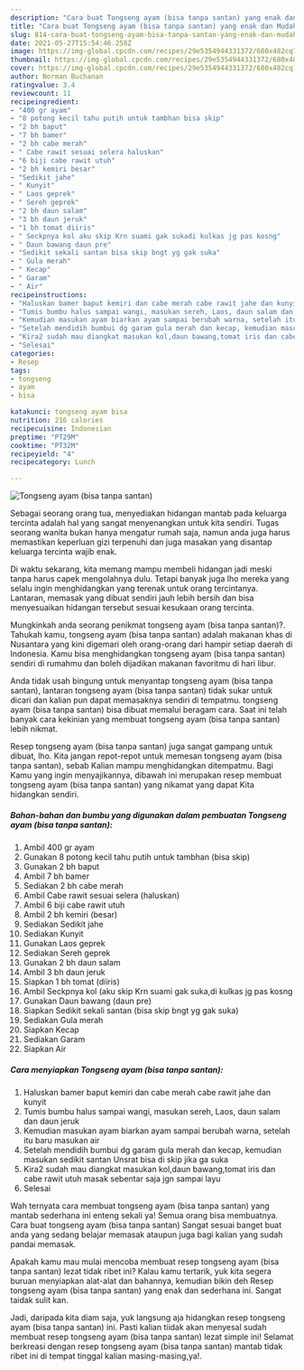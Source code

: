 ```yaml
---
description: "Cara buat Tongseng ayam (bisa tanpa santan) yang enak dan Mudah Dibuat"
title: "Cara buat Tongseng ayam (bisa tanpa santan) yang enak dan Mudah Dibuat"
slug: 814-cara-buat-tongseng-ayam-bisa-tanpa-santan-yang-enak-dan-mudah-dibuat
date: 2021-05-27T15:54:46.258Z
image: https://img-global.cpcdn.com/recipes/29e5354944331372/680x482cq70/tongseng-ayam-bisa-tanpa-santan-foto-resep-utama.jpg
thumbnail: https://img-global.cpcdn.com/recipes/29e5354944331372/680x482cq70/tongseng-ayam-bisa-tanpa-santan-foto-resep-utama.jpg
cover: https://img-global.cpcdn.com/recipes/29e5354944331372/680x482cq70/tongseng-ayam-bisa-tanpa-santan-foto-resep-utama.jpg
author: Norman Buchanan
ratingvalue: 3.4
reviewcount: 11
recipeingredient:
- "400 gr ayam"
- "8 potong kecil tahu putih untuk tambhan bisa skip"
- "2 bh baput"
- "7 bh bamer"
- "2 bh cabe merah"
- " Cabe rawit sesuai selera haluskan"
- "6 biji cabe rawit utuh"
- "2 bh kemiri besar"
- "Sedikit jahe"
- " Kunyit"
- " Laos geprek"
- " Sereh geprek"
- "2 bh daun salam"
- "3 bh daun jeruk"
- "1 bh tomat diiris"
- " Seckpnya kol aku skip Krn suami gak sukadi kulkas jg pas kosng"
- " Daun bawang daun pre"
- "Sedikit sekali santan bisa skip bngt yg gak suka"
- " Gula merah"
- " Kecap"
- " Garam"
- " Air"
recipeinstructions:
- "Haluskan bamer baput kemiri dan cabe merah cabe rawit jahe dan kunyit"
- "Tumis bumbu halus sampai wangi, masukan sereh, Laos, daun salam dan daun jeruk"
- "Kemudian masukan ayam biarkan ayam sampai berubah warna, setelah itu baru masukan air"
- "Setelah mendidih bumbui dg garam gula merah dan kecap, kemudian masukan sedikit santan Unsrat bisa di skip jika ga suka"
- "Kira2 sudah mau diangkat masukan kol,daun bawang,tomat iris dan cabe rawit utuh masak sebentar saja jgn sampai layu"
- "Selesai"
categories:
- Resep
tags:
- tongseng
- ayam
- bisa

katakunci: tongseng ayam bisa 
nutrition: 216 calories
recipecuisine: Indonesian
preptime: "PT29M"
cooktime: "PT32M"
recipeyield: "4"
recipecategory: Lunch

---
```



![Tongseng ayam (bisa tanpa santan)](https://img-global.cpcdn.com/recipes/29e5354944331372/680x482cq70/tongseng-ayam-bisa-tanpa-santan-foto-resep-utama.jpg)

Sebagai seorang orang tua, menyediakan hidangan mantab pada keluarga tercinta adalah hal yang sangat menyenangkan untuk kita sendiri. Tugas seorang  wanita bukan hanya mengatur rumah saja, namun anda juga harus memastikan keperluan gizi terpenuhi dan juga masakan yang disantap keluarga tercinta wajib enak.

Di waktu  sekarang, kita memang mampu membeli hidangan jadi meski tanpa harus capek mengolahnya dulu. Tetapi banyak juga lho mereka yang selalu ingin menghidangkan yang terenak untuk orang tercintanya. Lantaran, memasak yang dibuat sendiri jauh lebih bersih dan bisa menyesuaikan hidangan tersebut sesuai kesukaan orang tercinta. 



Mungkinkah anda seorang penikmat tongseng ayam (bisa tanpa santan)?. Tahukah kamu, tongseng ayam (bisa tanpa santan) adalah makanan khas di Nusantara yang kini digemari oleh orang-orang dari hampir setiap daerah di Indonesia. Kamu bisa menghidangkan tongseng ayam (bisa tanpa santan) sendiri di rumahmu dan boleh dijadikan makanan favoritmu di hari libur.

Anda tidak usah bingung untuk menyantap tongseng ayam (bisa tanpa santan), lantaran tongseng ayam (bisa tanpa santan) tidak sukar untuk dicari dan kalian pun dapat memasaknya sendiri di tempatmu. tongseng ayam (bisa tanpa santan) bisa dibuat memalui beragam cara. Saat ini telah banyak cara kekinian yang membuat tongseng ayam (bisa tanpa santan) lebih nikmat.

Resep tongseng ayam (bisa tanpa santan) juga sangat gampang untuk dibuat, lho. Kita jangan repot-repot untuk memesan tongseng ayam (bisa tanpa santan), sebab Kalian mampu menghidangkan ditempatmu. Bagi Kamu yang ingin menyajikannya, dibawah ini merupakan resep membuat tongseng ayam (bisa tanpa santan) yang nikamat yang dapat Kita hidangkan sendiri.

<!--inarticleads1-->

##### Bahan-bahan dan bumbu yang digunakan dalam pembuatan Tongseng ayam (bisa tanpa santan):

1. Ambil 400 gr ayam
1. Gunakan 8 potong kecil tahu putih untuk tambhan (bisa skip)
1. Gunakan 2 bh baput
1. Ambil 7 bh bamer
1. Sediakan 2 bh cabe merah
1. Ambil  Cabe rawit sesuai selera (haluskan)
1. Ambil 6 biji cabe rawit utuh
1. Ambil 2 bh kemiri (besar)
1. Sediakan Sedikit jahe
1. Sediakan  Kunyit
1. Gunakan  Laos geprek
1. Sediakan  Sereh geprek
1. Gunakan 2 bh daun salam
1. Ambil 3 bh daun jeruk
1. Siapkan 1 bh tomat (diiris)
1. Ambil  Seckpnya kol (aku skip Krn suami gak suka,di kulkas jg pas kosng
1. Gunakan  Daun bawang (daun pre)
1. Siapkan Sedikit sekali santan (bisa skip bngt yg gak suka)
1. Sediakan  Gula merah
1. Siapkan  Kecap
1. Sediakan  Garam
1. Siapkan  Air




<!--inarticleads2-->

##### Cara menyiapkan Tongseng ayam (bisa tanpa santan):

1. Haluskan bamer baput kemiri dan cabe merah cabe rawit jahe dan kunyit
1. Tumis bumbu halus sampai wangi, masukan sereh, Laos, daun salam dan daun jeruk
1. Kemudian masukan ayam biarkan ayam sampai berubah warna, setelah itu baru masukan air
1. Setelah mendidih bumbui dg garam gula merah dan kecap, kemudian masukan sedikit santan Unsrat bisa di skip jika ga suka
1. Kira2 sudah mau diangkat masukan kol,daun bawang,tomat iris dan cabe rawit utuh masak sebentar saja jgn sampai layu
1. Selesai




Wah ternyata cara membuat tongseng ayam (bisa tanpa santan) yang mantab sederhana ini enteng sekali ya! Semua orang bisa membuatnya. Cara buat tongseng ayam (bisa tanpa santan) Sangat sesuai banget buat anda yang sedang belajar memasak ataupun juga bagi kalian yang sudah pandai memasak.

Apakah kamu mau mulai mencoba membuat resep tongseng ayam (bisa tanpa santan) lezat tidak ribet ini? Kalau kamu tertarik, yuk kita segera buruan menyiapkan alat-alat dan bahannya, kemudian bikin deh Resep tongseng ayam (bisa tanpa santan) yang enak dan sederhana ini. Sangat taidak sulit kan. 

Jadi, daripada kita diam saja, yuk langsung aja hidangkan resep tongseng ayam (bisa tanpa santan) ini. Pasti kalian tiidak akan menyesal sudah membuat resep tongseng ayam (bisa tanpa santan) lezat simple ini! Selamat berkreasi dengan resep tongseng ayam (bisa tanpa santan) mantab tidak ribet ini di tempat tinggal kalian masing-masing,ya!.

